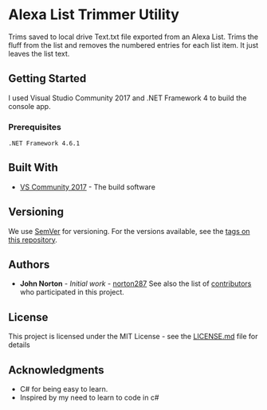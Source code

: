 # Alexa List Trimmer Utility

Trims saved to local drive Text.txt file exported from an Alexa List.  Trims the fluff from the list and removes the numbered entries for each list item.  It just leaves the list text.

## Getting Started
I used Visual Studio Community 2017 and .NET Framework 4 to build the console app.
### Prerequisites
```
.NET Framework 4.6.1
```
## Built With
* [VS Community 2017](https://visualstudio.microsoft.com/downloads/) - The build software
## Versioning
We use [SemVer](http://semver.org/) for versioning. For the versions available, see the [tags on this repository](https://github.com/norton287/AlexaListTrim/tags). 
## Authors
* **John Norton** - *Initial work* - [norton287](https://github.com/norton287)
See also the list of [contributors](https://github.com/norton287/AlexaListTrim/contributors) who participated in this project.
## License
This project is licensed under the MIT License - see the [LICENSE.md](LICENSE.md) file for details
## Acknowledgments
* C# for being easy to learn.
* Inspired by my need to learn to code in c#
